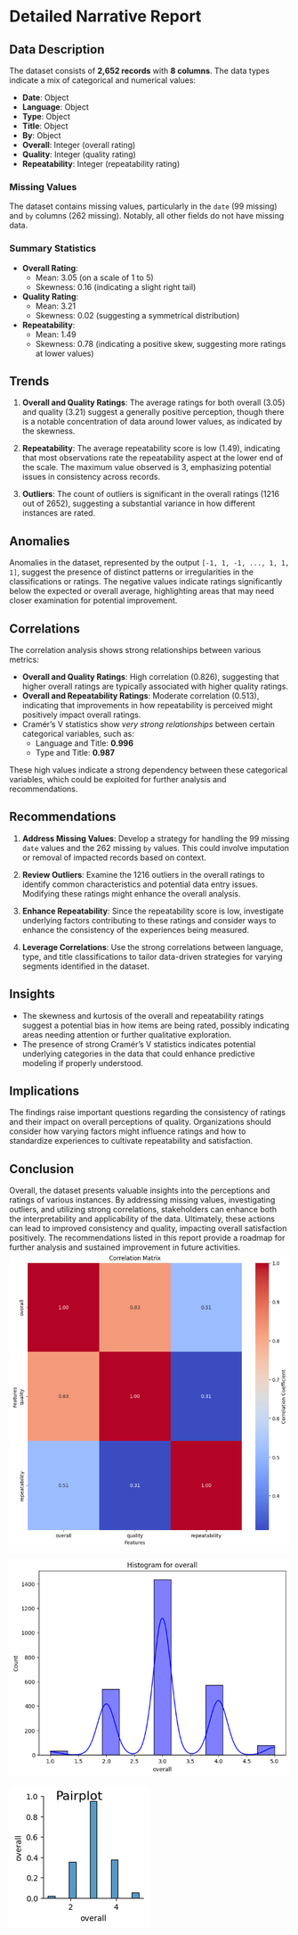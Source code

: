 # Detailed Narrative Report

## Data Description
The dataset consists of **2,652 records** with **8 columns**. The data types indicate a mix of categorical and numerical values:
- **Date**: Object
- **Language**: Object
- **Type**: Object
- **Title**: Object
- **By**: Object
- **Overall**: Integer (overall rating)
- **Quality**: Integer (quality rating)
- **Repeatability**: Integer (repeatability rating)

### Missing Values
The dataset contains missing values, particularly in the `date` (99 missing) and `by` columns (262 missing). Notably, all other fields do not have missing data.

### Summary Statistics
- **Overall Rating**: 
  - Mean: 3.05 (on a scale of 1 to 5)
  - Skewness: 0.16 (indicating a slight right tail)
- **Quality Rating**: 
  - Mean: 3.21
  - Skewness: 0.02 (suggesting a symmetrical distribution)
- **Repeatability**: 
  - Mean: 1.49 
  - Skewness: 0.78 (indicating a positive skew, suggesting more ratings at lower values)

## Trends
1. **Overall and Quality Ratings**: The average ratings for both overall (3.05) and quality (3.21) suggest a generally positive perception, though there is a notable concentration of data around lower values, as indicated by the skewness.
  
2. **Repeatability**: The average repeatability score is low (1.49), indicating that most observations rate the repeatability aspect at the lower end of the scale. The maximum value observed is 3, emphasizing potential issues in consistency across records.
  
3. **Outliers**: The count of outliers is significant in the overall ratings (1216 out of 2652), suggesting a substantial variance in how different instances are rated.

## Anomalies
Anomalies in the dataset, represented by the output `[-1, 1, -1, ..., 1, 1, 1]`, suggest the presence of distinct patterns or irregularities in the classifications or ratings. The negative values indicate ratings significantly below the expected or overall average, highlighting areas that may need closer examination for potential improvement.

## Correlations
The correlation analysis shows strong relationships between various metrics:
- **Overall and Quality Ratings**: High correlation (0.826), suggesting that higher overall ratings are typically associated with higher quality ratings.
- **Overall and Repeatability Ratings**: Moderate correlation (0.513), indicating that improvements in how repeatability is perceived might positively impact overall ratings.
- Cramér’s V statistics show *very strong relationships* between certain categorical variables, such as:
  - Language and Title: **0.996**
  - Type and Title: **0.987**
  
These high values indicate a strong dependency between these categorical variables, which could be exploited for further analysis and recommendations.

## Recommendations
1. **Address Missing Values**: Develop a strategy for handling the 99 missing `date` values and the 262 missing `by` values. This could involve imputation or removal of impacted records based on context.
  
2. **Review Outliers**: Examine the 1216 outliers in the overall ratings to identify common characteristics and potential data entry issues. Modifying these ratings might enhance the overall analysis.

3. **Enhance Repeatability**: Since the repeatability score is low, investigate underlying factors contributing to these ratings and consider ways to enhance the consistency of the experiences being measured.

4. **Leverage Correlations**: Use the strong correlations between language, type, and title classifications to tailor data-driven strategies for varying segments identified in the dataset. 

## Insights
- The skewness and kurtosis of the overall and repeatability ratings suggest a potential bias in how items are being rated, possibly indicating areas needing attention or further qualitative exploration.
- The presence of strong Cramér’s V statistics indicates potential underlying categories in the data that could enhance predictive modeling if properly understood.

## Implications
The findings raise important questions regarding the consistency of ratings and their impact on overall perceptions of quality. Organizations should consider how varying factors might influence ratings and how to standardize experiences to cultivate repeatability and satisfaction.

## Conclusion
Overall, the dataset presents valuable insights into the perceptions and ratings of various instances. By addressing missing values, investigating outliers, and utilizing strong correlations, stakeholders can enhance both the interpretability and applicability of the data. Ultimately, these actions can lead to improved consistency and quality, impacting overall satisfaction positively. The recommendations listed in this report provide a roadmap for further analysis and sustained improvement in future activities.
![Chart](chart_correlation_matrix.png)

![Chart](chart_histogram_overall.png)

![Chart](chart_pairplot.png)
